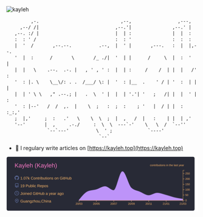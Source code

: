 <!--### Hi there 👋-->
<p align="left">
<img src="https://komarev.com/ghpvc/?username=kayleh&label=Profile%20views&color=0e75b6&style=flat" alt="kayleh" />  
</p>

```
         ,-.                              ,--,                 ,---,
     ,--/ /|                            ,--.'|               ,--.' |
   ,--. :/ |                            |  | :               |  |  :
   :  : ' /                             :  : '               :  :  :
   |  '  /       ,--.--.          .--,  |  ' |       ,---.   :  |  |,--.
   '  |  :      /       \       /_ ./|  '  | |      /     \  |  :  '   |
   |  |   \    .--.  .-. |   , ' , ' :  |  | :     /    /  | |  |   /' :
   '  : |. \    \__\/: . .  /___/ \: |  '  : |__  .    ' / | '  :  | | |
   |  | ' \ \   ," .--.; |   .  \  ' |  |  | '.'| '   ;   /| |  |  ' | :
   '  : |--'   /  /  ,.  |    \  ;   :  ;  :    ; '   |  / | |  :  :_:,'
   ;  |,'     ;  :   .'   \    \  \  ;  |  ,   /  |   :    | |  | ,'
   '--'       |  ,     .-./     :  \  \  ---`-'    \   \  /  `--''
               `--`---'          \  ' ;             `----'
                                  `--`
```
 
<!--<h1 align="center">Hi 👋, I'm Kayleh</h1>-->
<!--<h3 align="center">A developer</h3>-->

- 📝 I regulary write articles on [https://kayleh.top](https://kayleh.top)
<!-- - 📄 Know about my experiences [https://kayleh.top/resume](https://kayleh.top/resume) -->


<!--
<p align="left">
<h3 align="left">Connect with me:</h3>
<a href="https://github.com/Kayleh" target="blank">
<img align="center" src="https://cdn.jsdelivr.net/npm/simple-icons@3.0.1/icons/github.svg" alt="kayleh" height="30" width="40" />
</a>
<a href="mailto:kaylehisdied@gmail.com" target="blank">
<img align="center" src="https://cdn.jsdelivr.net/npm/simple-icons@3.0.1/icons/google.svg" alt="kayleh" height="30" width="40" />
</a>
<a href="https://twitter.com/kayleh" target="blank">
<img align="center" src="https://cdn.jsdelivr.net/npm/simple-icons@3.0.1/icons/twitter.svg" alt="kayleh" height="30" width="40" />
</a>
<a href="https://linkedin.com/in/yaojinqing" target="blank">
<img align="center" src="https://cdn.jsdelivr.net/npm/simple-icons@3.0.1/icons/linkedin.svg" alt="yaojinqing" height="30" width="40" />
</a>
<a href="https://stackoverflow.com/users/kayleh" target="blank">
<img align="center" src="https://cdn.jsdelivr.net/npm/simple-icons@3.0.1/icons/stackoverflow.svg" alt="kayleh" height="30" width="40" />
</a>
<a href="https://fb.com/kayleh" target="blank">
<img align="center" src="https://cdn.jsdelivr.net/npm/simple-icons@3.0.1/icons/facebook.svg" alt="kayleh" height="30" width="40" />
</a>
<a href="https://instagram.com/kayleh" target="blank">
<img align="center" src="https://cdn.jsdelivr.net/npm/simple-icons@3.0.1/icons/instagram.svg" alt="kayleh" height="30" width="40" />
</a>
<a href="https://www.youtube.com/c/kayleh" target="blank">
<img align="center" src="https://cdn.jsdelivr.net/npm/simple-icons@3.0.1/icons/youtube.svg" alt="kayleh" height="30" width="40" />
</a>
<a href="https://www.leetcode.com/kayleh" target="blank">
<img align="center" src="https://cdn.jsdelivr.net/npm/simple-icons@3.0.1/icons/leetcode.svg" alt="kayleh" height="30" width="40" />
</a>
<a href="https://kayleh.top/atom.xml" target="blank">
<img align="center" src="https://cdn.jsdelivr.net/npm/simple-icons@3.0.1/icons/rss.svg" alt="https://kayleh.top/atom.xml" height="30" width="40" />
</a>
<!--
</p>
-->


<!-- <h3 align="left">Languages and Tools:</h3> -->
<!-- <p align="left">  -->
<!-- <a href="https://getbootstrap.com" target="_blank"> <img src="https://devicons.github.io/devicon/devicon.git/icons/bootstrap/bootstrap-plain.svg" alt="bootstrap" width="40" height="40"/> </a> -->
 <!-- <a href="https://www.cprogramming.com/" target="_blank"> <img src="https://devicons.github.io/devicon/devicon.git/icons/c/c-original.svg" alt="c" width="40" height="40"/> </a> 
 <a href="https://www.w3schools.com/cpp/" target="_blank"> <img src="https://devicons.github.io/devicon/devicon.git/icons/cplusplus/cplusplus-original.svg" alt="cplusplus" width="40" height="40"/> </a> 
 <a href="https://www.java.com" target="_blank"> <img src="https://devicons.github.io/devicon/devicon.git/icons/java/java-original-wordmark.svg" alt="java" width="40" height="40"/> </a> 
  <a href="https://developer.mozilla.org/en-US/docs/Web/JavaScript" target="_blank"> <img src="https://devicons.github.io/devicon/devicon.git/icons/javascript/javascript-original.svg" alt="javascript" width="40" height="40"/> </a> 
   <a href="https://www.w3.org/html/" target="_blank"> <img src="https://devicons.github.io/devicon/devicon.git/icons/html5/html5-original-wordmark.svg" alt="html5" width="40" height="40"/> </a> 
   <a href="https://www.mysql.com/" target="_blank"> <img src="https://devicons.github.io/devicon/devicon.git/icons/mysql/mysql-original-wordmark.svg" alt="mysql" width="40" height="40"/> </a> 
    <a href="https://redis.io" target="_blank"> <img src="https://devicons.github.io/devicon/devicon.git/icons/redis/redis-original-wordmark.svg" alt="redis" width="40" height="40"/> </a> 
     <a href="" target="_blank"> <img src="https://www.vectorlogo.zone/logos/springio/springio-icon.svg" alt="spring" width="40" height="40"/> </a>  -->
 <!-- <a href="https://www.w3schools.com/css/" target="_blank"> <img src="https://devicons.github.io/devicon/devicon.git/icons/css3/css3-original-wordmark.svg" alt="css3" width="40" height="40"/> </a>  -->
 <!-- <a href="https://www.docker.com/" target="_blank"> <img src="https://devicons.github.io/devicon/devicon.git/icons/docker/docker-original-wordmark.svg" alt="docker" width="40" height="40"/> </a> 
 <a href="https://git-scm.com/" target="_blank"> <img src="https://www.vectorlogo.zone/logos/git-scm/git-scm-icon.svg" alt="git" width="40" height="40"/> </a>  -->
 <!-- <a href="https://www.w3.org/html/" target="_blank"> <img src="https://devicons.github.io/devicon/devicon.git/icons/html5/html5-original-wordmark.svg" alt="html5" width="40" height="40"/> </a>  -->
 <!-- <a href="https://gohugo.io/" target="_blank"> <img src="https://api.iconify.design/logos-hugo.svg" alt="hugo" width="40" height="40"/> </a>  -->
 <!-- <a href="https://www.java.com" target="_blank"> <img src="https://devicons.github.io/devicon/devicon.git/icons/java/java-original-wordmark.svg" alt="java" width="40" height="40"/> </a>  -->
 <!-- <a href="https://developer.mozilla.org/en-US/docs/Web/JavaScript" target="_blank"> <img src="https://devicons.github.io/devicon/devicon.git/icons/javascript/javascript-original.svg" alt="javascript" width="40" height="40"/> </a>  -->
 <!-- <a href="https://www.linux.org/" target="_blank"> <img src="https://devicons.github.io/devicon/devicon.git/icons/linux/linux-original.svg" alt="linux" width="40" height="40"/> </a>  -->
 <!-- <a href="https://www.mysql.com/" target="_blank"> <img src="https://devicons.github.io/devicon/devicon.git/icons/mysql/mysql-original-wordmark.svg" alt="mysql" width="40" height="40"/> </a>  -->
 <!-- <a href="https://www.nginx.com" target="_blank"> <img src="https://devicons.github.io/devicon/devicon.git/icons/nginx/nginx-original.svg" alt="nginx" width="40" height="40"/> </a> 
 <a href="https://www.photoshop.com/en" target="_blank"> <img src="https://devicons.github.io/devicon/devicon.git/icons/photoshop/photoshop-plain.svg" alt="photoshop" width="40" height="40"/> </a> 
 <a href="https://www.python.org" target="_blank"> <img src="https://devicons.github.io/devicon/devicon.git/icons/python/python-original.svg" alt="python" width="40" height="40"/> </a> 
 <a href="https://www.rabbitmq.com" target="_blank"> <img src="https://www.vectorlogo.zone/logos/rabbitmq/rabbitmq-icon.svg" alt="rabbitMQ" width="40" height="40"/> </a>  -->
 <!-- <a href="https://redis.io" target="_blank"> <img src="https://devicons.github.io/devicon/devicon.git/icons/redis/redis-original-wordmark.svg" alt="redis" width="40" height="40"/> </a>  -->
 <!-- <a href="" target="_blank"> <img src="https://www.vectorlogo.zone/logos/springio/springio-icon.svg" alt="spring" width="40" height="40"/> </a>  -->
 <!-- <a href="https://getbootstrap.com" target="_blank"> <img src="https://devicons.github.io/devicon/devicon.git/icons/bootstrap/bootstrap-plain.svg" alt="bootstrap" width="40" height="40"/> </a>
 <a href="https://www.w3schools.com/css/" target="_blank"> <img src="https://devicons.github.io/devicon/devicon.git/icons/css3/css3-original-wordmark.svg" alt="css3" width="40" height="40"/> </a> 
 </p> -->


<!-- ### Blogs posts (删除)-->
<!-- BLOG-POST-LIST:START -->
<!-- - [BIO、NIO、AIO区别](https://kayleh.top/bionioaio/) -->
<!-- - [浅谈IO](https://kayleh.top/IO/) -->
<!-- - [堆外内存](https://kayleh.top/off-heap/) -->
<!-- - [单点登录实现](https://kayleh.top/single-point-login/) -->
<!-- BLOG-POST-LIST:END (删除)--> 

![](https://raw.githubusercontent.com/Kayleh/kayleh/master/profile-summary-card-output/dracula/0-profile-details.svg)

<!--
<p>&nbsp;<img align="center" src="https://github-readme-stats.vercel.app/api?username=kayleh&show_icons=true&bg_color=30,e96443,904e95&title_color=fff&text_color=fff&hide=stars,prs,contribs" alt="kayleh" /></p>
<!--<p><img align="left" src="https://github-readme-stats.vercel.app/api/top-langs/?username=kayleh&layout=compact&hide=javascript,HTML,TSQL,css" alt="kayleh" /></p>-->

<!--[![Anurag's github stats](https://github-readme-stats.vercel.app/api?username=kayleh)](https://github.com/anuraghazra/github-readme-stats)-->

<!--
**Kayleh/kayleh** is a ✨ _special_ ✨ repository because its `README.md` (this file) appears on your GitHub profile.

 

Here are some ideas to get you started:

- 🔭 I’m currently working on ...
- 🌱 I’m currently learning ...
- 👯 I’m looking to collaborate on ...
- 🤔 I’m looking for help with ...
- 💬 Ask me about ...
- 📫 How to reach me: ...
- 😄 Pronouns: ...
- ⚡ Fun fact: ...
-->

